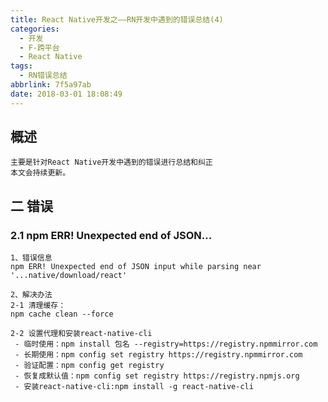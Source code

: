 ```yaml
---
title: React Native开发之——RN开发中遇到的错误总结(4)
categories:
  - 开发
  - F-跨平台
  - React Native
tags:
  - RN错误总结
abbrlink: 7f5a97ab
date: 2018-03-01 18:08:49
---
```


## 概述
```
主要是针对React Native开发中遇到的错误进行总结和纠正
本文会持续更新。    
```

<!--more-->

## 二 错误 

### 2.1 npm ERR! Unexpected end of JSON...

```
1、错误信息
npm ERR! Unexpected end of JSON input while parsing near '...native/download/react'

2、解决办法
2-1 清理缓存：
npm cache clean --force

2-2 设置代理和安装react-native-cli
 - 临时使用：npm install 包名 --registry=https://registry.npmmirror.com
 - 长期使用：npm config set registry https://registry.npmmirror.com
 - 验证配置：npm config get registry
 - 恢复成默认值：npm config set registry https://registry.npmjs.org
 - 安装react-native-cli:npm install -g react-native-cli
```







[1]: https://cdn.jsdelivr.net/gh/PGzxc/CDN/blog-image/rn-error-cache.png
[2]: https://cdn.jsdelivr.net/gh/PGzxc/CDN/blog-image/rn-error-clear-cache.png
[3]: https://cdn.jsdelivr.net/gh/PGzxc/CDN/blog-image/rn-error-set-registry.png
[4]: https://cdn.jsdelivr.net/gh/PGzxc/CDN/blog-image/rn-error-init.png
